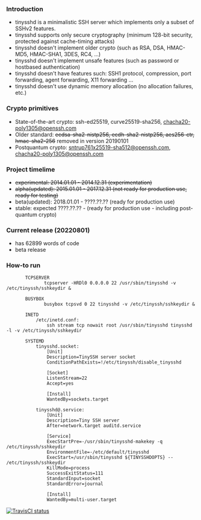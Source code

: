 ### Introduction ###
* tinysshd is a minimalistic SSH server which implements only a subset of SSHv2 features.
* tinysshd supports only secure cryptography (minimum 128-bit security, protected against cache-timing attacks)
* tinysshd doesn't implement older crypto (such as RSA, DSA, HMAC-MD5, HMAC-SHA1, 3DES, RC4, ...)
* tinysshd doesn't implement unsafe features (such as password or hostbased authentication)
* tinysshd doesn't have features such: SSH1 protocol, compression, port forwarding, agent forwarding, X11 forwarding ...
* tinysshd doesn't use dynamic memory allocation (no allocation failures, etc.)

### Crypto primitives ###
* State-of-the-art crypto: ssh-ed25519, curve25519-sha256, chacha20-poly1305@openssh.com
* Older standard: <strike>ecdsa-sha2-nistp256, ecdh-sha2-nistp256, aes256-ctr, hmac-sha2-256</strike> removed in version 20190101
* Postquantum crypto: sntrup761x25519-sha512@openssh.com, chacha20-poly1305@openssh.com

### Project timelime ###
* <strike>experimental: 2014.01.01 - 2014.12.31 (experimentation)</strike>
* <strike>alpha(updated): 2015.01.01 - 2017.12.31 (not ready for production use, ready for testing)</strike>
* beta(updated): 2018.01.01 - ????.??.?? (ready for production use)
* stable: expected ????.??.?? - (ready for production use - including post-quantum crypto)

### Current release (20220801) ###
* has 62899 words of code
* beta release

### How-to run ###
~~~
       TCPSERVER
              tcpserver -HRDl0 0.0.0.0 22 /usr/sbin/tinysshd -v /etc/tinyssh/sshkeydir &

       BUSYBOX
              busybox tcpsvd 0 22 tinysshd -v /etc/tinyssh/sshkeydir &

       INETD
           /etc/inetd.conf:
               ssh stream tcp nowait root /usr/sbin/tinysshd tinysshd -l -v /etc/tinyssh/sshkeydir

       SYSTEMD
           tinysshd.socket:
               [Unit]
               Description=TinySSH server socket
               ConditionPathExists=!/etc/tinyssh/disable_tinysshd

               [Socket]
               ListenStream=22
               Accept=yes

               [Install]
               WantedBy=sockets.target

           tinysshd@.service:
               [Unit]
               Description=Tiny SSH server
               After=network.target auditd.service

               [Service]
               ExecStartPre=-/usr/sbin/tinysshd-makekey -q /etc/tinyssh/sshkeydir
               EnvironmentFile=-/etc/default/tinysshd
               ExecStart=/usr/sbin/tinysshd ${TINYSSHDOPTS} -- /etc/tinyssh/sshkeydir
               KillMode=process
               SuccessExitStatus=111
               StandardInput=socket
               StandardError=journal

               [Install]
               WantedBy=multi-user.target
~~~

[![TravisCI status](https://travis-ci.com/janmojzis/tinyssh.svg?branch=master)](https://travis-ci.com/janmojzis/tinyssh)
